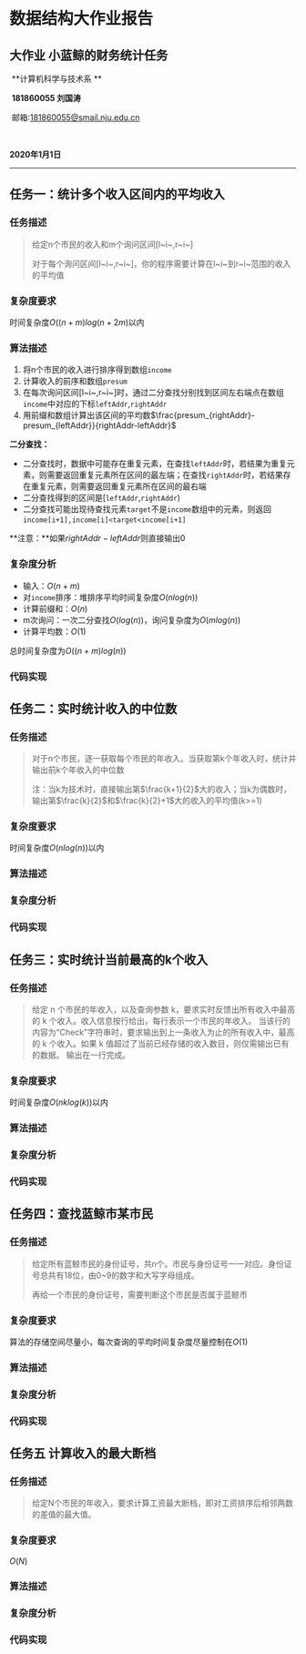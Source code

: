 # 数据结构大作业报告







## 大作业		小蓝鲸的财务统计任务







​												**计算机科学与技术系     **



​												**181860055 		刘国涛**  



​									邮箱:181860055@smail.nju.edu.cn





​											







**2020年1月1日**					





------







## 任务一：统计多个收入区间内的平均收入

### 任务描述

> 给定n个市民的收入和m个询问区间[l~i~,r~i~]
>
> 对于每个询问区间[l~i~,r~i~]，你的程序需要计算在l~i~到r~i~范围的收入的平均值

### 复杂度要求

时间复杂度$O((n+m) log (n+2m)$以内

### 算法描述

1. 将n个市民的收入进行排序得到数组`income`
2. 计算收入的前序和数组`presum`
3. 在每次询问区间[l~i~,r~i~]时，通过二分查找分别找到区间左右端点在数组`income`中对应的下标`leftAddr`,`rightAddr`
4. 用前缀和数组计算出该区间的平均数$\frac{presum_{rightAddr}-presum_{leftAddr}}{rightAddr-leftAddr}$



**二分查找：**

- 二分查找时，数据中可能存在重复元素，在查找`leftAddr`时，若结果为重复元素，则需要返回重复元素所在区间的最左端；在查找`rightAddr`时，若结果存在重复元素，则需要返回重复元素所在区间的最右端
- 二分查找得到的区间是[`leftAddr`,`rightAddr`)
- 二分查找可能出现待查找元素`target`不是`income`数组中的元素，则返回`income[i+1],income[i]<target<income[i+1]`



**注意：**如果$rightAddr-leftAddr$则直接输出0



### 复杂度分析

- 输入：$O(n+m)$
- 对`income`排序：堆排序平均时间复杂度$O(nlog(n))$
- 计算前缀和：$O(n)$
- m次询问：一次二分查找$O(log(n))$，询问复杂度为$O(mlog(n))$
- 计算平均数：$O( 1 )$

总时间复杂度为$O((n+m)log(n))$

### 代码实现





## 任务二：实时统计收入的中位数

### 任务描述

> 对于n个市民，逐一获取每个市民的年收入。当获取第k个年收入时，统计并输出前k个年收入的中位数
>
> 注：当k为技术时，直接输出第$\frac{k+1}{2}$大的收入；当k为偶数时，输出第$\frac{k}{2}$和$\frac{k}{2}+1$大的收入的平均值(k>=1)

### 复杂度要求

时间复杂度$O(nlog(n))$以内

### 算法描述

### 复杂度分析

### 代码实现



## 任务三：实时统计当前最高的k个收入

### 任务描述

> 给定 n 个市民的年收入，以及查询参数 k，要求实时反馈出所有收入中最高的 k 个收入。收入信息按行给出，每行表示一个市民的年收入。 当该行的内容为“Check”字符串时，要求输出到上一条收入为止的所有收入中，最高的 k 个收入。如果 k 值超过了当前已经存储的收入数目，则仅需输出已有的数据。 输出在一行完成。

### 复杂度要求

时间复杂度$O(nklog(k))$以内

### 算法描述

### 复杂度分析

### 代码实现

## 任务四：查找蓝鲸市某市民

### 任务描述

> 给定所有蓝鲸市民的身份证号，共n个。市民与身份证号一一对应。身份证号总共有18位，由0~9的数字和大写字母组成。
>
> 再给一个市民的身份证号，需要判断这个市民是否属于蓝鲸市

### 复杂度要求

算法的存储空间尽量小，每次查询的平均时间复杂度尽量控制在$O(1)$

### 算法描述

### 复杂度分析

### 代码实现

## 任务五 计算收入的最大断档

### 任务描述

> 给定N个市民的年收入，要求计算工资最大断档，即对工资排序后相邻两数的差值的最大值。  

### 复杂度要求

$O(N)$

### 算法描述

### 复杂度分析

### 代码实现

